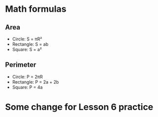 # Math formulas
## Area
- Circle: S = πR²
- Rectangle: S = ab
- Square: S = a²
## Perimeter
- Circle: P = 2πR
- Rectangle: P = 2a + 2b
- Square: P = 4a
# Some change for Lesson 6 practice